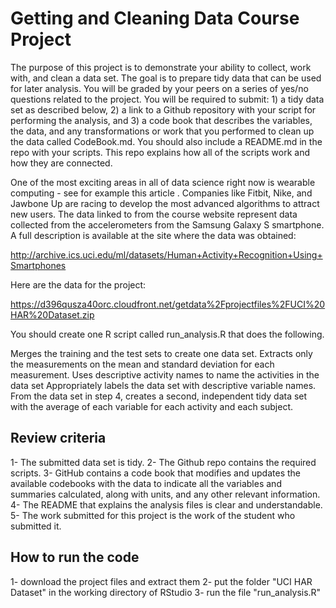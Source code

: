 # Getting and Cleaning Data Course Project

The purpose of this project is to demonstrate your ability to collect, work with, and clean a data set. The goal  is to prepare tidy data that can be used for later analysis. You will be graded by your peers on a series of yes/no questions related to the project. You will be required to submit: 1) a tidy data set as described below, 2) a link to a Github repository with your script for performing the analysis, and 3) a code book that describes the variables, the data, and any transformations or work that you performed to clean up the data called CodeBook.md. You should also include a README.md in the repo with your scripts. This repo explains how all of the scripts work and how they are connected.

One of the most exciting areas in all of data science right now is wearable computing - see for example this article . Companies like Fitbit, Nike, and Jawbone Up are racing to develop the most advanced algorithms to attract new users. The data linked to from the course website represent data collected from the accelerometers from the Samsung Galaxy S smartphone. A full description is available at the site where the data was obtained:

http://archive.ics.uci.edu/ml/datasets/Human+Activity+Recognition+Using+Smartphones

Here are the data for the project:

https://d396qusza40orc.cloudfront.net/getdata%2Fprojectfiles%2FUCI%20HAR%20Dataset.zip

You should create one R script called run_analysis.R that does the following.

Merges the training and the test sets to create one data set.
Extracts only the measurements on the mean and standard deviation for each measurement.
Uses descriptive activity names to name the activities in the data set
Appropriately labels the data set with descriptive variable names.
From the data set in step 4, creates a second, independent tidy data set with the average of each variable for each activity and each subject.

## Review criteria

1- The submitted data set is tidy.
2- The Github repo contains the required scripts.
3- GitHub contains a code book that modifies and updates the available codebooks with the data to indicate all the variables and summaries calculated, along with units, and any other relevant information.
4- The README that explains the analysis files is clear and understandable.
5- The work submitted for this project is the work of the student who submitted it.

## How to run the code

1- download the project files and extract them
2- put the folder "UCI HAR Dataset" in the working directory of RStudio
3- run the file "run_analysis.R"
   
  
